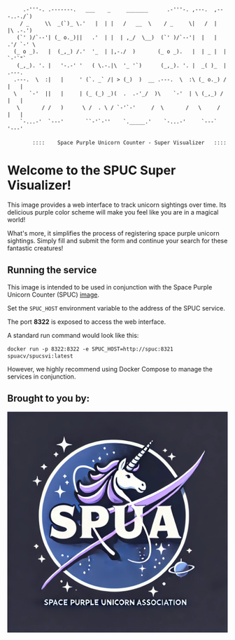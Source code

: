 ```
     .-'''-. .-------.   ___    _     _______      .-'''-. ,---.  ,---..-./`)
    / _     \\  _(`)_ \.'   |  | |   /   __  \    / _     \|   /  |   |\ .-.')
   (`' )/`--'| (_ o._)||   .'  | |  | ,_/  \__)  (`' )/`--'|  |   |  .'/ `-' \
  (_ o _).   |  (_,_) /.'  '_  | |,-./  )       (_ o _).   |  | _ |  |  `-'`"`
   (_,_). '. |   '-.-' '   ( \.-.|\  '_ '`)      (_,_). '. |  _( )_  |  .---.
  .---.  \  :|   |     ' (`. _` /| > (_)  )  __ .---.  \  :\ (_ o._) /  |   |
  \    `-'  ||   |     | (_ (_) _)(  .  .-'_/  )\    `-'  | \ (_,_) /   |   |
   \       / /   )      \ /  . \ / `-'`-'     /  \       /   \     /    |   |
    `-...-'  `---'       ``-'`-''    `._____.'    `-...-'     `---`     '---'

        ::::    Space Purple Unicorn Counter - Super Visualizer   ::::
```

# Welcome to the SPUC Super Visualizer!

This image provides a web interface to track unicorn sightings over time.
Its delicious purple color scheme will make you feel like you are in a magical world!

What's more, it simplifies the process of registering space purple unicorn sightings.
Simply fill and submit the form and continue your search for these fantastic creatures!

## Running the service

This image is intended to be used in conjunction with the Space Purple Unicorn Counter (SPUC)
[image](https://hub.docker.com/r/spuacv/spuc).

Set the `SPUC_HOST` environment variable to the address of the SPUC service.

The port **8322** is exposed to access the web interface.

A standard run command would look like this:
```
docker run -p 8322:8322 -e SPUC_HOST=http://spuc:8321 spuacv/spucsvi:latest
```

However, we highly recommend using Docker Compose to manage the services in conjunction.

## Brought to you by:

![LOGO](/episodes/fig/SPUA/SPUA_logo.png "SPUA Logo.")
